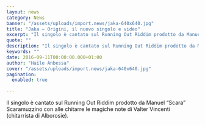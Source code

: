 ```yaml
---
layout: news
category: News
banner: "/assets/uploads/import.news/jaka-640x640.jpg"
title: "Jaka – Origini, il nuovo singolo e video"
excerpt: "Il singolo è cantato sul Running Out Riddim prodotto da Manuel “Scara” Scaramuzzino con alle chitarre le magiche note di Valter Vincenti (chitarrista di Alborosie)"
quote: ""
description: "Il singolo è cantato sul Running Out Riddim prodotto da Manuel “Scara” Scaramuzzino con alle chitarre le magiche note di Valter Vincenti (chitarrista di Alborosie)"
keywords: ""
date: 2016-09-11T00:00:00.000+01:00
author: "Haile Anbessa"
cover: "/assets/uploads/import.news/jaka-640x640.jpg"
pagination:
  enabled: true

---
```


  
Il singolo è cantato sul Running Out Riddim prodotto da Manuel “Scara” Scaramuzzino con alle chitarre le magiche note di Valter Vincenti (chitarrista di Alborosie).